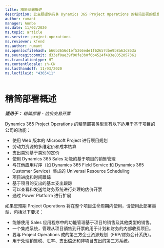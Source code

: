 ```yaml
---
title: 精简部署概述
description: 此主题提供有关 Dynamics 365 Project Operations 的精简部署的信息。
author: rumant
manager: Annbe
ms.date: 11/02/2020
ms.topic: article
ms.service: project-operations
ms.reviewer: kfend
ms.author: rumant
ms.openlocfilehash: b66b3656d1ef5266ede1f62657dbe9b8a63c863a
ms.sourcegitcommit: d33ef0ae39f90fe3b0f6b4524f483e8052057361
ms.translationtype: HT
ms.contentlocale: zh-CN
ms.lasthandoff: 11/03/2020
ms.locfileid: "4365411"
---
```

# <a name="lite-deployment-overview"></a>精简部署概述

_**适用于：** 精简部署 - 估价交易开票_

Dynamics 365 Project Operations 的精简部署类型具有以下适用于基于项目的公司的功能：

- 使用 Web 版本的 Microsoft Project 进行项目规划
- 劳动力资源的多维定价和成本核算
- 支出类别基于类别的定价
- 使用 Dynamics 365 Sales 功能的基于项目的销售管理
- 与其他应用程序（如 Dynamics 365 Field Service 和 Dynamics 365 Customer Service）集成的 Universal Resource Scheduling
- 项目进度和时间跟踪
- 基于项目的支出的基本支出跟踪
- 可以查看和发送给财务系统进行处理的估价开票
- 通过 Power Platform 进行扩展

如果您预期 Project Operations 将在整个项目生命周期内使用，请使用此部署类型，包括以下要求：

- 能够使用 Sales 应用程序中的功能管理基于项目的销售及其他类型的销售。
- 一个集成系统，管理从项目销售到开票的用于计划和财务的内部收费项目。
- 要与 Project Operations 成的第三方企业资源规划（ERP/财务会计系统）。
- 用于处理销售税、汇率、支出偿还和非项目支出的第三方系统。

